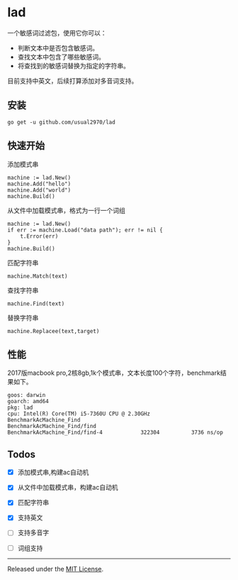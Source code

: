 # lad
一个敏感词过滤包，使用它你可以：
* 判断文本中是否包含敏感词。
* 查找文本中包含了哪些敏感词。
* 将查找到的敏感词替换为指定的字符串。

目前支持中英文，后续打算添加对多音词支持。

## 安装
```
go get -u github.com/usual2970/lad  
```

## 快速开始
添加模式串
```golang
machine := lad.New()
machine.Add("hello")
machine.Add("world")
machine.Build()
```

从文件中加载模式串，格式为一行一个词组
```
machine := lad.New()
if err := machine.Load("data path"); err != nil {
    t.Error(err)
}
machine.Build()
```

匹配字符串
```
machine.Match(text)
```

查找字符串
```
machine.Find(text)
```

替换字符串
```
machine.Replacee(text,target)
```

## 性能
2017版macbook pro,2核8gb,1k个模式串，文本长度100个字符，benchmark结果如下。
```
goos: darwin
goarch: amd64
pkg: lad
cpu: Intel(R) Core(TM) i5-7360U CPU @ 2.30GHz
BenchmarkAcMachine_Find
BenchmarkAcMachine_Find/find
BenchmarkAcMachine_Find/find-4         	  322304	      3736 ns/op
```


## Todos
- [x] 添加模式串,构建ac自动机
- [x] 从文件中加载模式串，构建ac自动机
- [x] 匹配字符串
- [x] 支持英文
- [ ] 支持多音字
- [ ] 词组支持


<hr>

Released under the [MIT License](LICENSE.txt).  
